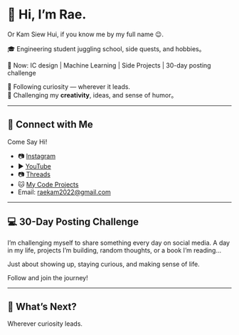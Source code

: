 # 👋 Hi, I’m Rae.  
Or Kam Siew Hui, if you know me by my full name 😉.

🎓 Engineering student juggling school, side quests, and hobbies。

🎯 Now: IC design | Machine Learning | Side Projects | 30-day posting challenge 

🧪 Following curiosity — wherever it leads.  
🎨 Challenging my **creativity**, ideas, and sense of humor。

---

## 🔗 Connect with Me

Come Say Hi!
- 📷 [Instagram](https://www.instagram.com/_raeground_/)  
- ▶️ [YouTube](https://www.youtube.com/@raekam-ksh)
- 📷 [Threads](https://www.threads.com/@_raeground_)
- 🐱 [My Code Projects](https://github.com/kamsiewhui)
- Email: raekam2022@gmail.com

---

## 💻 30-Day Posting Challenge

I’m challenging myself to share something every day on social media. A day in my life, projects I’m building, random thoughts, or a book I’m reading...

Just about showing up, staying curious, and making sense of life.

Follow and join the journey! 

---

## 🌱 What’s Next?
Wherever curiosity leads.  
